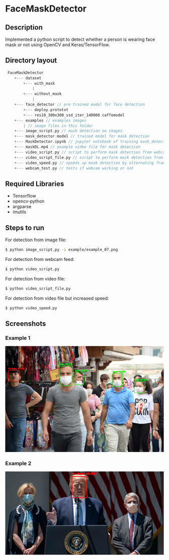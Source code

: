 # FaceMaskDetector

## Description

Implemented a python script to detect whether a person is wearing face mask or not using OpenCV and Keras/TensorFlow.

## Directory layout

```go
 FaceMaskDetector
    +--- dataset
        +--- with_mask
            |
        +--- without_mask
            |
    +--- face_detector // pre trained model for face detection
        +--- deploy.prototxt
        +--- res10_300x300_ssd_iter_140000.caffemodel
    +--- examples // examples images
        | // image files in this folder
    +--- image_script.py // mask detection on images
    +--- mask_detector.model // trained model for mask detection
    +--- MaskDetector.ipynb // jupyter notebook of training mask_detector.model
    +--- maskDL.mp4 // example video file for mask detection
    +--- video_script.py // script to perform mask detection from webcam feed
    +--- video_script_file.py // script to perform mask detection from video file
    +--- video_speed.py // speeds up mask detection by alternating frames
    +--- webcam_test.py // tests if webcam working or not
```

## Required Libraries

- Tensorflow
- opencv-python
- argparse
- imutils

## Steps to run

For detection from image file:

```bash
$ python image_script.py -i example/example_07.png
```

For detection from webcam feed:

```bash
$ python video_script.py
```

For detection from video file:

```bash
$ python video_script_file.py
```

For detection from video file but increased speed:

```bash
$ python video_speed.py
```

## Screenshots

### Example 1

![picture alt](screenshots/output_image_1.png)

### Example 2

![picture alt](screenshots/output_image_2.png)
